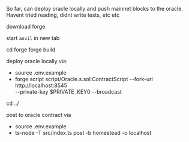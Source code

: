 So far, can deploy oracle locally and push mainnet blocks to the oracle. Havent tried reading, didnt write tests, etc etc

download forge

start `anvil` in new tab

cd forge
forge build

deploy oracle locally via:

- source .env.example
- forge script script/Oracle.s.sol:ContractScript --fork-url http://localhost:8545 \
  --private-key $PRIVATE_KEY0 --broadcast

cd ../

post to oracle contract via

- source .env.example
- ts-node -T src/index.ts post -b homestead -o localhost

